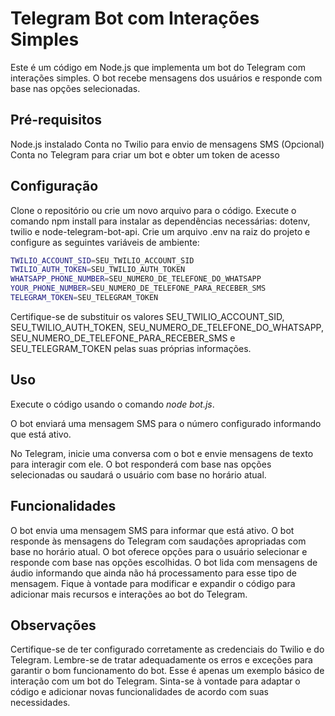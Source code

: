 ﻿# Telegram Bot com Interações Simples
Este é um código em Node.js que implementa um bot do Telegram com interações simples. O bot recebe mensagens dos usuários e responde com base nas opções selecionadas.

## Pré-requisitos
Node.js instalado
Conta no Twilio para envio de mensagens SMS (Opcional)
Conta no Telegram para criar um bot e obter um token de acesso
## Configuração
Clone o repositório ou crie um novo arquivo para o código.
Execute o comando npm install para instalar as dependências necessárias: dotenv, twilio e node-telegram-bot-api.
Crie um arquivo .env na raiz do projeto e configure as seguintes variáveis de ambiente:

```bash
TWILIO_ACCOUNT_SID=SEU_TWILIO_ACCOUNT_SID
TWILIO_AUTH_TOKEN=SEU_TWILIO_AUTH_TOKEN
WHATSAPP_PHONE_NUMBER=SEU_NUMERO_DE_TELEFONE_DO_WHATSAPP
YOUR_PHONE_NUMBER=SEU_NUMERO_DE_TELEFONE_PARA_RECEBER_SMS
TELEGRAM_TOKEN=SEU_TELEGRAM_TOKEN
```

Certifique-se de substituir os valores SEU_TWILIO_ACCOUNT_SID, SEU_TWILIO_AUTH_TOKEN, SEU_NUMERO_DE_TELEFONE_DO_WHATSAPP, SEU_NUMERO_DE_TELEFONE_PARA_RECEBER_SMS e SEU_TELEGRAM_TOKEN pelas suas próprias informações.

## Uso
Execute o código usando o comando *node bot.js*.

O bot enviará uma mensagem SMS para o número configurado informando que está ativo.

No Telegram, inicie uma conversa com o bot e envie mensagens de texto para interagir com ele. O bot responderá com base nas opções selecionadas ou saudará o usuário com base no horário atual.

## Funcionalidades
O bot envia uma mensagem SMS para informar que está ativo.
O bot responde às mensagens do Telegram com saudações apropriadas com base no horário atual.
O bot oferece opções para o usuário selecionar e responde com base nas opções escolhidas.
O bot lida com mensagens de áudio informando que ainda não há processamento para esse tipo de mensagem.
Fique à vontade para modificar e expandir o código para adicionar mais recursos e interações ao bot do Telegram.

## Observações
Certifique-se de ter configurado corretamente as credenciais do Twilio e do Telegram.
Lembre-se de tratar adequadamente os erros e exceções para garantir o bom funcionamento do bot.
Esse é apenas um exemplo básico de interação com um bot do Telegram. Sinta-se à vontade para adaptar o código e adicionar novas funcionalidades de acordo com suas necessidades.
